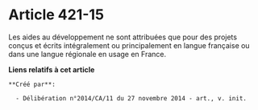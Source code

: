 # Article 421-15

Les aides au développement ne sont attribuées que pour des projets conçus et écrits intégralement ou principalement en langue
française ou dans une langue régionale en usage en France.

**Liens relatifs à cet article**

	**Créé par**:

	  - Délibération n°2014/CA/11 du 27 novembre 2014 - art., v. init.
